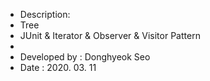 * Description:
 * Tree
 * JUnit & Iterator & Observer & Visitor Pattern
 * 
 * Developed by : Donghyeok Seo
 * Date : 2020. 03. 11